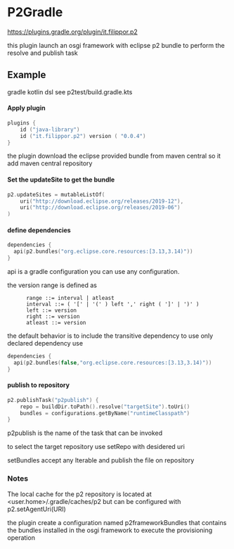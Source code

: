 # P2Gradle

https://plugins.gradle.org/plugin/it.filippor.p2


this plugin launch an osgi framework with eclipse p2 bundle to perform the resolve and publish task

## Example
gradle kotlin dsl see p2test/build.gradle.kts

#### Apply plugin

```kotlin
plugins {
    id ("java-library")
    id ("it.filippor.p2") version ( "0.0.4")
}

```
the plugin download the eclipse provided bundle from maven central so it add maven central repository

#### Set the updateSite to get the bundle
```kotlin
p2.updateSites = mutableListOf(
	uri("http://download.eclipse.org/releases/2019-12"),
	uri("http://download.eclipse.org/releases/2019-06")
)

```

#### define dependencies
```kotlin
dependencies {
  api(p2.bundles("org.eclipse.core.resources:[3.13,3.14)"))
}
```
api is a gradle configuration you can use any configuration.


the version range is defined as

```
	  range ::= interval | atleast
	  interval ::= ( '[' | '(' ) left ',' right ( ']' | ')' )
	  left ::= version
	  right ::= version
	  atleast ::= version
```

the default behavior is to include the transitive dependency to use only declared dependency use

```kotlin
dependencies {
  api(p2.bundles(false,"org.eclipse.core.resources:[3.13,3.14)"))
}
```
#### publish to repository
```kotlin
p2.publishTask("p2publish") {
	repo = buildDir.toPath().resolve("targetSite").toUri()
	bundles = configurations.getByName("runtimeClasspath")
}
```

p2publish is the name of the task that can be invoked

to select the target repository use setRepo with desidered uri

setBundles accept any Iterable<File> and publish the file on repository


### Notes
The local cache for the p2 repository is located at <user.home>/.gradle/caches/p2 but can be configured with 
p2.setAgentUri(URI)


the plugin create a configuration named p2frameworkBundles that contains the bundles installed in the osgi framework to execute the provisioning operation




